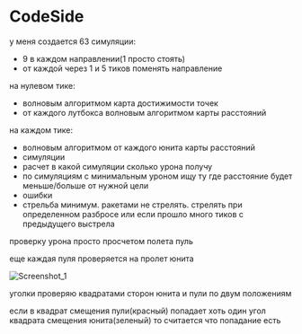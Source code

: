 # CodeSide

у меня создается 63 симуляции:
- 9 в каждом направлении(1 просто стоять)
- от каждой через 1 и 5 тиков поменять направление

на нулевом тике:
- волновым алгоритмом карта достижимости точек
- от каждого лутбокса волновым алгоритмом карты расстояний

на каждом тике:
-  волновым алгоритмом от каждого юнита карты расстояний
-  симуляции
-  расчет в какой симуляции сколько урона получу
-  по симуляциям с минимальным уроном ищу ту где расстояние будет меньше/больше от нужной цели
-  ошибки
-  стрельба минимум. ракетами не стрелять. стрелять при определенном разбросе или если прошло много тиков с предыдущего выстрела

проверку урона просто просчетом полета пуль

еще каждая пуля проверяется на пролет юнита

![Screenshot_1](https://user-images.githubusercontent.com/18618045/72501008-dc1d5f00-3846-11ea-90e6-b7810b1ff5f2.png)

уголки проверяю квадратами сторон юнита и пули по двум положениям

если в квадрат смещения пули(красный) попадает хоть один угол квадрата смещения юнита(зеленый) то считается что попадание есть

